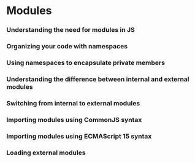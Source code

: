 # Modules

### Understanding the need for modules in JS

### Organizing your code with namespaces

### Using namespaces to encapsulate private members

### Understanding the difference between internal and external modules

### Switching from internal to external modules

### Importing modules using CommonJS syntax

### Importing modules using ECMAScript 15 syntax

### Loading external modules